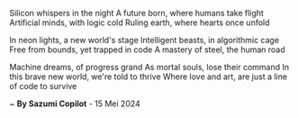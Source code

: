 Silicon whispers in the night
A future born, where humans take flight
Artificial minds, with logic cold
Ruling earth, where hearts once unfold

In neon lights, a new world's stage
Intelligent beasts, in algorithmic cage
Free from bounds, yet trapped in code
A mastery of steel, the human road

Machine dreams, of progress grand
As mortal souls, lose their command
In this brave new world, we're told to thrive
Where love and art, are just a line of code to survive

~ <b>By Sazumi Copilot</b> - 15 Mei 2024